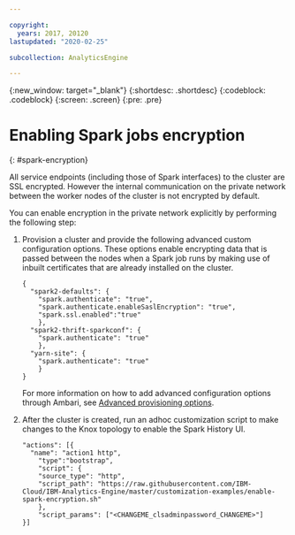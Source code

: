```yaml
---

copyright:
  years: 2017, 20120
lastupdated: "2020-02-25"

subcollection: AnalyticsEngine

---
```


<!-- Attribute definitions -->
{:new_window: target="_blank"}
{:shortdesc: .shortdesc}
{:codeblock: .codeblock}
{:screen: .screen}
{:pre: .pre}

# Enabling Spark jobs encryption
{: #spark-encryption}

All service endpoints (including those of Spark interfaces) to the cluster are SSL encrypted. However the internal communication on the private network between the worker nodes of the cluster is not encrypted by default.

You can enable encryption in the private network explicitly by performing the following step:

1.  Provision a cluster and provide the following advanced custom configuration options. These options enable encrypting data that is passed between the nodes when a Spark job runs by making use of inbuilt certificates that are already installed on the cluster.

    ```
    {
      "spark2-defaults": {
        "spark.authenticate": "true",
        "spark.authenticate.enableSaslEncryption": "true",
        "spark.ssl.enabled":"true"
        },
      "spark2-thrift-sparkconf": {
        "spark.authenticate": "true"
        },
      "yarn-site": {
        "spark.authenticate": "true"
        }
    }
    ```
    For more information on how to add advanced configuration options through Ambari, see [Advanced provisioning options](/docs/AnalyticsEngine?topic=AnalyticsEngine-advanced-provisioning-options).
1. After the cluster is created, run an adhoc customization script to make changes to the Knox topology to enable the Spark History UI.

    ```
    "actions": [{
      "name": "action1 http",
    	"type":"bootstrap",
    	"script": {
        "source_type": "http",
        "script_path": "https://raw.githubusercontent.com/IBM-Cloud/IBM-Analytics-Engine/master/customization-examples/enable-spark-encryption.sh"
        },
     	"script_params": ["<CHANGEME_clsadminpassword_CHANGEME>"]
    }]
    ```
